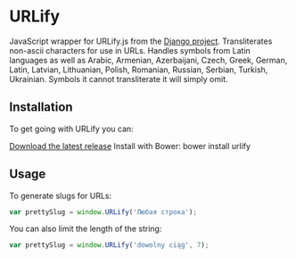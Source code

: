 # URLify

JavaScript wrapper for URLify.js from the [Django project](https://github.com/django/django/blob/master/django/contrib/admin/static/admin/js/urlify.js). Transliterates non-ascii characters for use in URLs.
Handles symbols from Latin languages as well as Arabic, Armenian, Azerbaijani, Czech, Greek, German, Latin, Latvian, Lithuanian,
 Polish, Romanian, Russian, Serbian, Turkish, Ukrainian. Symbols it cannot transliterate it will simply omit.

## Installation

To get going with URLify you can:

[Download the latest release](https://github.com/nikpachoo/urlify/archive/master.zip)
Install with Bower: bower install urlify


## Usage

To generate slugs for URLs:

```javascript
var prettySlug = window.URLify('Любая строка');
```
You can also limit the length of the string:
```javascript
var prettySlug = window.URLify('dowolny ciąg', 7);
```